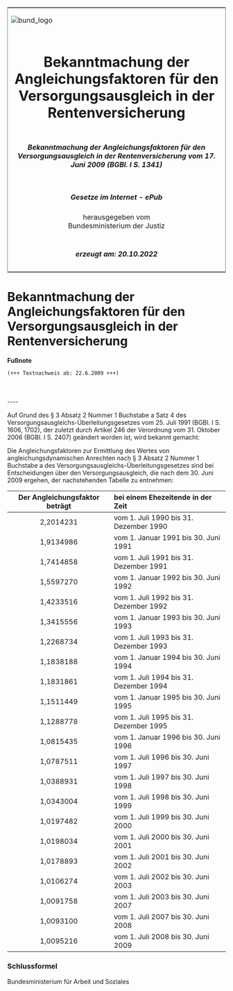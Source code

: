 <span id="DECKBLATT.html"></span>

<table border="0" frame="border" width="100%">

<tr valign="top">

<td align="left">

![bund\_logo](BfJ_2021_Web_de_de.gif)

</td>

<td align="right">

 

</td>

</tr>

<tr align="center" valign="middle">

<td colspan="2">

# Bekanntmachung der Angleichungsfaktoren für den Versorgungsausgleich in der Rentenversicherung

</td>

</tr>

<tr align="center" valign="middle">

<td colspan="2">

##### Bekanntmachung der Angleichungsfaktoren für den Versorgungsausgleich in der Rentenversicherung vom 17. Juni 2009 (BGBl. I S. 1341)

</td>

</tr>

<tr align="center" valign="middle">

<td colspan="2">

  
  

##### Gesetze im Internet - ePub  
  
herausgegeben vom  
Bundesministerium der Justiz

</td>

</tr>

<tr align="center" valign="bottom">

<td colspan="2">

  
  

##### erzeugt am: 20.10.2022

</td>

</tr>

</table>

<span id="BJNR134100009.html"></span>

# Bekanntmachung der Angleichungsfaktoren für den Versorgungsausgleich in der Rentenversicherung

<div>

  
**Fußnote**

<div class="jnhtml">

<div>

<div class="jurAbsatz">

  

``` 
(+++ Textnachweis ab: 22.6.2009 +++)

 
```

</div>

</div>

</div>

</div>

<span id="BJNR134100009BJNE000100000.html"></span>

###   
\----

<div>

<div class="jnhtml">

<div>

<div class="jurAbsatz">

Auf Grund des § 3 Absatz 2 Nummer 1 Buchstabe a Satz 4 des
Versorgungsausgleichs-Überleitungsgesetzes vom 25. Juli 1991 (BGBl. I S.
1606, 1702), der zuletzt durch Artikel 246 der Verordnung vom 31.
Oktober 2006 (BGBl. I S. 2407) geändert worden ist, wird bekannt
gemacht:

</div>

<div class="jurAbsatz">

Die Angleichungsfaktoren zur Ermittlung des Wertes von
angleichungsdynamischen Anrechten nach § 3 Absatz 2 Nummer 1 Buchstabe a
des Versorgungsausgleichs-Überleitungsgesetzes sind bei Entscheidungen
über den Versorgungsausgleich, die nach dem 30. Juni 2009 ergehen, der
nachstehenden Tabelle zu entnehmen:

</div>

  
  

| Der Angleichungsfaktor beträgt | bei einem Ehezeitende in der Zeit      |
| :----------------------------: | :------------------------------------- |
|           2,2014231            | vom 1. Juli 1990 bis 31. Dezember 1990 |
|           1,9134986            | vom 1. Januar 1991 bis 30. Juni 1991   |
|           1,7414858            | vom 1. Juli 1991 bis 31. Dezember 1991 |
|           1,5597270            | vom 1. Januar 1992 bis 30. Juni 1992   |
|           1,4233516            | vom 1. Juli 1992 bis 31. Dezember 1992 |
|           1,3415556            | vom 1. Januar 1993 bis 30. Juni 1993   |
|           1,2268734            | vom 1. Juli 1993 bis 31. Dezember 1993 |
|           1,1838188            | vom 1. Januar 1994 bis 30. Juni 1994   |
|           1,1831861            | vom 1. Juli 1994 bis 31. Dezember 1994 |
|           1,1511449            | vom 1. Januar 1995 bis 30. Juni 1995   |
|           1,1288778            | vom 1. Juli 1995 bis 31. Dezember 1995 |
|           1,0815435            | vom 1. Januar 1996 bis 30. Juni 1996   |
|           1,0787511            | vom 1. Juli 1996 bis 30. Juni 1997     |
|           1,0388931            | vom 1. Juli 1997 bis 30. Juni 1998     |
|           1,0343004            | vom 1. Juli 1998 bis 30. Juni 1999     |
|           1,0197482            | vom 1. Juli 1999 bis 30. Juni 2000     |
|           1,0198034            | vom 1. Juli 2000 bis 30. Juni 2001     |
|           1,0178893            | vom 1. Juli 2001 bis 30. Juni 2002     |
|           1,0106274            | vom 1. Juli 2002 bis 30. Juni 2003     |
|           1,0091758            | vom 1. Juli 2003 bis 30. Juni 2007     |
|           1,0093100            | vom 1. Juli 2007 bis 30. Juni 2008     |
|           1,0095216            | vom 1. Juli 2008 bis 30. Juni 2009     |

</div>

</div>

</div>

<span id="BJNR134100009BJNE000300000.html"></span>

### Schlussformel  

<div>

<div class="jnhtml">

<div>

<div class="jurAbsatz">

<span class="SP">Bundesministerium für Arbeit und Soziales</span>

</div>

</div>

</div>

</div>
